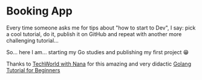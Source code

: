 # Booking App
Every time someone asks me for tips about "how to start to Dev", I say: pick a cool tutorial, do it, publish it on GitHub and repeat with another more challenging tutorial...

So... here I am... starting my Go studies and publishing my first project 😁

Thanks to [TechWorld with Nana](https://www.youtube.com/@TechWorldwithNana) for this amazing and very didactic [Golang Tutorial for Beginners](https://www.youtube.com/watch?v=yyUHQIec83I&)

